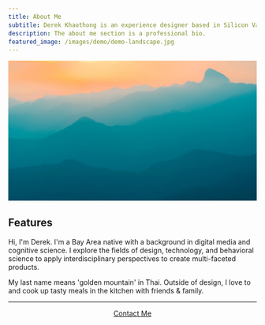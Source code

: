 ```yaml
---
title: About Me
subtitle: Derek Khaothong is an experience designer based in Silicon Valley.
description: The about me section is a professional bio.
featured_image: /images/demo/demo-landscape.jpg
---
```


![](/images/demo/demo-landscape.jpg)

## Features
Hi, I'm Derek. I'm a Bay Area native with a background in digital media and cognitive science. I explore the fields of design, technology, and behavioral science to apply interdisciplinary perspectives to create multi-faceted products. 

My last name means 'golden mountain' in Thai. Outside of design, I love to and cook up tasty meals in the kitchen with friends & family.

---

<div style="text-align:center;">
    <a href="mailto:dkhaothong@ucla.edu" class="button button--large">Contact Me</a>
</div>
